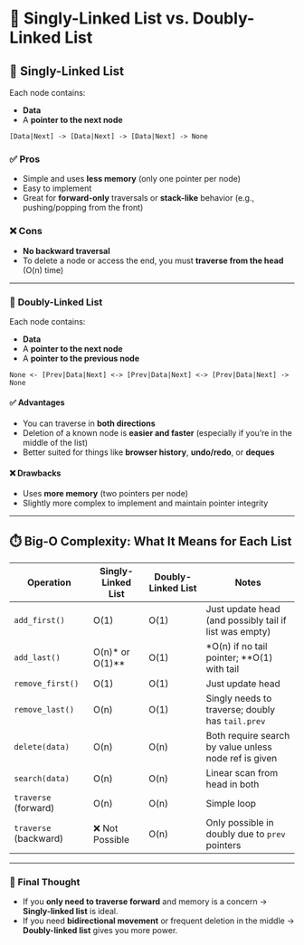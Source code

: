 # 🔗 **Singly-Linked List vs. Doubly-Linked List**

## 🧩 **Singly-Linked List**

Each node contains:

- **Data**
- A **pointer to the next node**

```plaintext
[Data|Next] -> [Data|Next] -> [Data|Next] -> None
```

### ✅ Pros

- Simple and uses **less memory** (only one pointer per node)
- Easy to implement
- Great for **forward-only** traversals or **stack-like** behavior (e.g., pushing/popping from the front)

### ❌ Cons

- **No backward traversal**
- To delete a node or access the end, you must **traverse from the head** (O(n) time)

---

### 🔁 **Doubly-Linked List**

Each node contains:

- **Data**
- A **pointer to the next node**
- A **pointer to the previous node**

```plaintext
None <- [Prev|Data|Next] <-> [Prev|Data|Next] <-> [Prev|Data|Next] -> None
```

#### ✅ Advantages

- You can traverse in **both directions**
- Deletion of a known node is **easier and faster** (especially if you’re in the middle of the list)
- Better suited for things like **browser history**, **undo/redo**, or **deques**

#### ❌ Drawbacks

- Uses **more memory** (two pointers per node)
- Slightly more complex to implement and maintain pointer integrity

---

## ⏱️ **Big-O Complexity: What It Means for Each List**

| Operation             | Singly-Linked List | Doubly-Linked List | Notes |
|----------------------|--------------------|--------------------|-------|
| `add_first()`        | O(1)               | O(1)               | Just update head (and possibly tail if list was empty) |
| `add_last()`         | O(n)* or O(1)**    | O(1)               | *O(n) if no tail pointer; **O(1) with tail |
| `remove_first()`     | O(1)               | O(1)               | Just update head |
| `remove_last()`      | O(n)               | O(1)               | Singly needs to traverse; doubly has `tail.prev` |
| `delete(data)`       | O(n)               | O(n)               | Both require search by value unless node ref is given |
| `search(data)`       | O(n)               | O(n)               | Linear scan from head in both |
| `traverse` (forward) | O(n)               | O(n)               | Simple loop |
| `traverse` (backward)| ❌ Not Possible     | O(n)               | Only possible in doubly due to `prev` pointers |

---

### 🧠 Final Thought

- If you **only need to traverse forward** and memory is a concern → **Singly-linked list** is ideal.
- If you need **bidirectional movement** or frequent deletion in the middle → **Doubly-linked list** gives you more power.
